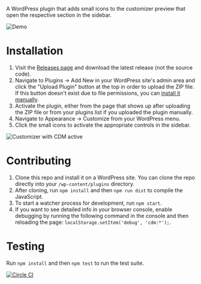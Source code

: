 A WordPress plugin that adds small icons to the customizer preview that open the respective section in the sidebar.

![Demo](https://cldup.com/MvlYi8umPJ.gif)

# Installation

1. Visit the [Releases page](https://github.com/Automattic/customize-direct-manipulation/releases) and download the latest release (not the source code).
2. Navigate to Plugins → Add New in your WordPress site's admin area and click the "Upload Plugin" button at the top in order to upload the ZIP file. If this button doesn't exist due to file permissions, you can [install it manually](https://codex.wordpress.org/Managing_Plugins#Manual_Plugin_Installation).
3. Activate the plugin, either from the page that shows up after uploading the ZIP file or from your plugins list if you uploaded the plugin manually.
4. Navigate to Appearance → Customize from your WordPress menu.
5. Click the small icons to activate the appropriate controls in the sidebar.

![Customizer with CDM active](https://cldup.com/aJXdAxaVNE.png)

# Contributing

1. Clone this repo and install it on a WordPress site. You can clone the repo directly into your `/wp-content/plugins` directory.
2. After cloning, run `npm install` and then `npm run dist` to compile the JavaScript.
3. To start a watcher process for development, run `npm start`.
4. If you want to see detailed info in your browser console, enable debugging by running the following command in the console and then reloading the page: `localStorage.setItem('debug', 'cdm:*');`.

# Testing

Run `npm install` and then `npm test` to run the test suite.

[![Circle CI](https://circleci.com/gh/Automattic/customize-direct-manipulation.svg?style=svg)](https://circleci.com/gh/Automattic/customize-direct-manipulation)
